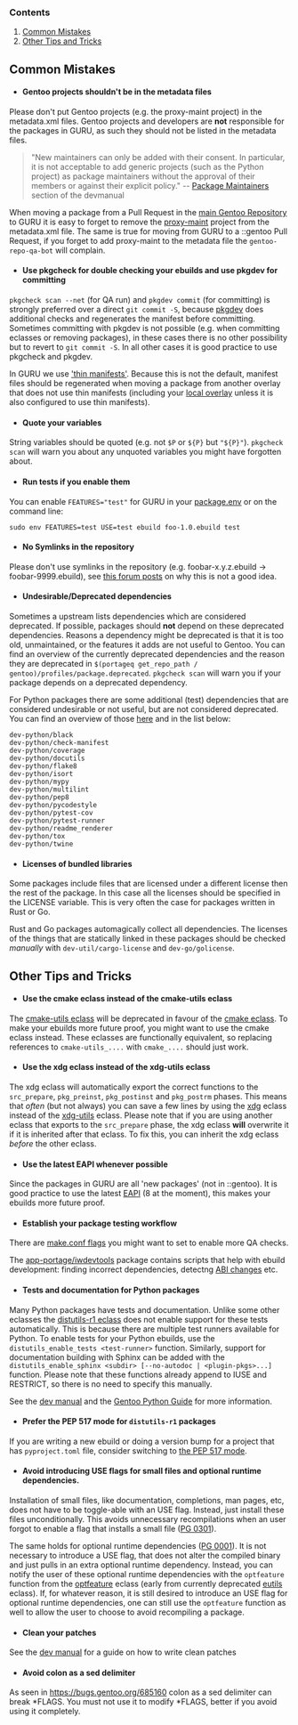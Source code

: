 ### Contents

1. [Common Mistakes](#CommMist)
2. [Other Tips and Tricks](#tips)

## Common Mistakes <a name="CommMist"></a>

- #### Gentoo projects shouldn't be in the metadata files

Please don't put Gentoo projects (e.g. the proxy-maint project) in the metadata.xml files. Gentoo projects and developers are **not** responsible for the packages in GURU, as such they should not be listed in the metadata files.

> "New maintainers can only be added with their consent. In particular, it is not acceptable to add generic projects (such as the Python project) as package maintainers without the approval of their members or against their explicit policy."
> -- [Package Maintainers](https://devmanual.gentoo.org/general-concepts/package-maintainers/index.html#adding-and-removing-maintainers) section of the devmanual

When moving a package from a Pull Request in the [main Gentoo Repository](https://github.com/gentoo/gentoo) to GURU it is easy to forget to remove the [proxy-maint](https://wiki.gentoo.org/wiki/Project:Proxy_Maintainers) project from the metadata.xml file. The same is true for moving from GURU to a ::gentoo Pull Request, if you forget to add proxy-maint to the metadata file the `gentoo-repo-qa-bot` will complain.

- #### Use pkgcheck for double checking your ebuilds and use pkgdev for committing

`pkgcheck scan --net` (for QA run) and `pkgdev commit` (for committing) is strongly preferred over a direct `git commit -S`, because [pkgdev](https://blogs.gentoo.org/mgorny/2019/12/12/a-better-ebuild-workflow-with-pure-git-and-pkgcheck/) does additional checks and regenerates the manifest before committing. Sometimes committing with pkgdev is not possible (e.g. when committing eclasses or removing packages), in these cases there is no other possibility but to revert to `git commit -S`. In all other cases it is good practice to use pkgcheck and pkgdev.

In GURU we use ['thin manifests'](https://wiki.gentoo.org/wiki/Repository_format/package/Manifest#Thin_Manifest). Because this is not the default, manifest files should be regenerated when moving a package from another overlay that does not use thin manifests (including your [local overlay](https://wiki.gentoo.org/wiki/Custom_repository) unless it is also configured to use thin manifests).

- #### Quote your variables

String variables should be quoted (e.g. not `$P` or `${P}` but `"${P}"`). `pkgcheck scan` will warn you about any unquoted variables you might have forgotten about.

- #### Run tests if you enable them

You can enable `FEATURES="test"` for GURU in your [package.env](https://wiki.gentoo.org/wiki//etc/portage/package.env) or on the command line:

`sudo env FEATURES=test USE=test ebuild foo-1.0.ebuild test`

- #### No Symlinks in the repository

Please don't use symlinks in the repository (e.g. foobar-x.y.z.ebuild -> foobar-9999.ebuild), see [this forum posts](https://forums.gentoo.org/viewtopic-t-1079126-start-0.html) on why this is not a good idea.

- #### Undesirable/Deprecated dependencies

Sometimes a upstream lists dependencies which are considered deprecated. If possible, packages should **not** depend on these deprecated dependencies. Reasons a dependency might be deprecated is that it is too old, unmaintained, or the features it adds are not useful to Gentoo. You can find an overview of the currently deprecated dependencies and the reason they are deprecated in `$(portageq get_repo_path / gentoo)/profiles/package.deprecated`. `pkgcheck scan` will warn you if your package depends on a deprecated dependency.

For Python packages there are some additional (test) dependencies that are considered undesirable or not useful, but are not considered deprecated. You can find an overview of those [here](https://projects.gentoo.org/python/guide/distutils.html#enabling-tests) and in the list below:
```
dev-python/black
dev-python/check-manifest
dev-python/coverage
dev-python/docutils
dev-python/flake8
dev-python/isort
dev-python/mypy
dev-python/multilint
dev-python/pep8
dev-python/pycodestyle
dev-python/pytest-cov
dev-python/pytest-runner
dev-python/readme_renderer
dev-python/tox
dev-python/twine
```

- #### Licenses of bundled libraries

Some packages include files that are licensed under a different license then the rest of the package. In this case all the licenses should be specified in the LICENSE variable. This is very often the case for packages written in Rust or Go.

Rust and Go packages automagically collect all dependencies. The licenses of the things that are statically linked in these packages should be checked *manually* with `dev-util/cargo-license` and `dev-go/golicense`.


## Other Tips and Tricks <a name="tips"></a>

- #### Use the cmake eclass instead of the cmake-utils eclass

The [cmake-utils eclass](https://devmanual.gentoo.org/eclass-reference/cmake-utils.eclass/index.html) will be deprecated in favour of the [cmake eclass](https://devmanual.gentoo.org/eclass-reference/cmake.eclass/index.html). To make your ebuilds more future proof, you might want to use the cmake eclass instead. These eclasses are functionally equivalent, so replacing references to `cmake-utils_....` with `cmake_....` should just work.

- #### Use the xdg eclass instead of the xdg-utils eclass

The xdg eclass will automatically export the correct functions to the `src_prepare`, `pkg_preinst`, `pkg_postinst` and `pkg_postrm` phases. This means that *often* (but not always) you can save a few lines by using the [xdg](https://devmanual.gentoo.org/eclass-reference/xdg.eclass/index.html) eclass instead of the [xdg-utils](https://devmanual.gentoo.org/eclass-reference/xdg-utils.eclass/index.html) eclass. Please note that if you are using another eclass that exports to the `src_prepare` phase, the xdg eclass **will** overwrite it if it is inherited after that eclass. To fix this, you can inherit the xdg eclass *before* the other eclass.

- #### Use the latest EAPI whenever possible

Since the packages in GURU are all 'new packages' (not in ::gentoo). It is good practice to use the latest [EAPI](https://devmanual.gentoo.org/ebuild-writing/eapi/index.html) (8 at the moment), this makes your ebuilds more future proof.

- #### Establish your package testing workflow

There are [make.conf flags](https://wiki.gentoo.org/wiki/Package_testing#make.conf_.26_test.conf) you might want to set to enable more QA checks.

The [app-portage/iwdevtools](https://github.com/ionenwks/iwdevtools) package contains scripts that help with ebuild development: finding incorrect dependencies, detectng [ABI changes](https://devmanual.gentoo.org/general-concepts/slotting/index.html#abi-breakage) etc.

- #### Tests and documentation for Python packages

Many Python packages have tests and documentation. Unlike some other eclasses the [distutils-r1 eclass](https://devmanual.gentoo.org/eclass-reference/distutils-r1.eclass/index.html) does not enable support for these tests automatically. This is because there are multiple test runners available for Python. To enable tests for your Python ebuilds, use the `distutils_enable_tests <test-runner>` function. Similarly, support for documentation building with Sphinx can be added with the `distutils_enable_sphinx <subdir> [--no-autodoc | <plugin-pkgs>...]` function. Please note that these functions already append to IUSE and RESTRICT, so there is no need to specify this manually. 

See the [dev manual](https://devmanual.gentoo.org/eclass-reference/distutils-r1.eclass/index.html) and the [Gentoo Python Guide](https://projects.gentoo.org/python/guide/distutils.html) for more information.

- #### Prefer the PEP 517 mode for `distutils-r1` packages

If you are writing a new ebuild or doing a version bump for a project that has `pyproject.toml` file, consider switching to [the PEP 517 mode](https://projects.gentoo.org/python/guide/distutils.html#the-pep-517-and-legacy-modes).

- #### Avoid introducing USE flags for small files and optional runtime dependencies.

Installation of small files, like documentation, completions, man pages, etc, does not have to be toggle-able with an USE flag. Instead, just install these files unconditionally. This avoids unnecessary recompilations when an user forgot to enable a flag that installs a small file ([PG 0301](https://projects.gentoo.org/qa/policy-guide/installed-files.html#pg0301)).

The same holds for optional runtime dependencies ([PG 0001](https://projects.gentoo.org/qa/policy-guide/dependencies.html#pg0001)). It is not necessary to introduce a USE flag, that does not alter the compiled binary and just pulls in an extra optional runtime dependency. Instead, you can notify the user of these optional runtime dependencies with the `optfeature` function from the [optfeature](https://devmanual.gentoo.org/eclass-reference/optfeature.eclass/) eclass (early from currently deprecated [eutils](https://devmanual.gentoo.org/eclass-reference/eutils.eclass/) eclass). If, for whatever reason, it is still desired to introduce an USE flag for optional runtime dependencies, one can still use the `optfeature` function as well to allow the user to choose to avoid recompiling a package.

- #### Clean your patches

See the [dev manual](https://devmanual.gentoo.org/ebuild-writing/misc-files/patches/#clean-patch-howto) for a guide on how to write clean patches

- #### Avoid colon as a sed delimiter

As seen in https://bugs.gentoo.org/685160 colon as a sed delimiter can break \*FLAGS. You must not use it to modify \*FLAGS, better if you avoid using it completely.
